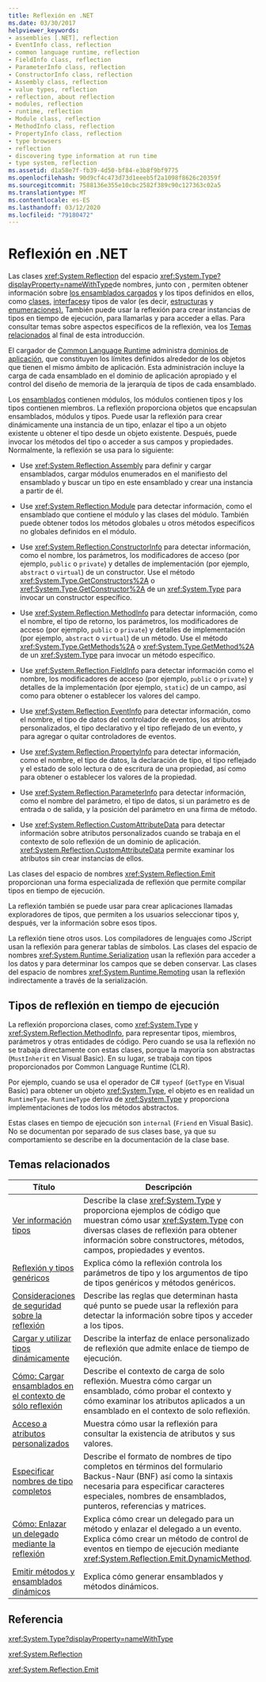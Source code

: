 ```yaml
---
title: Reflexión en .NET
ms.date: 03/30/2017
helpviewer_keywords:
- assemblies [.NET], reflection
- EventInfo class, reflection
- common language runtime, reflection
- FieldInfo class, reflection
- ParameterInfo class, reflection
- ConstructorInfo class, reflection
- Assembly class, reflection
- value types, reflection
- reflection, about reflection
- modules, reflection
- runtime, reflection
- Module class, reflection
- MethodInfo class, reflection
- PropertyInfo class, reflection
- type browsers
- reflection
- discovering type information at run time
- type system, reflection
ms.assetid: d1a58e7f-fb39-4d50-bf84-e3b8f9bf9775
ms.openlocfilehash: 90d9cf4c473d73d1eeeb5f2a1098f8626c20359f
ms.sourcegitcommit: 7588136e355e10cbc2582f389c90c127363c02a5
ms.translationtype: MT
ms.contentlocale: es-ES
ms.lasthandoff: 03/12/2020
ms.locfileid: "79180472"
---
```

# <a name="reflection-in-net"></a>Reflexión en .NET

Las clases <xref:System.Reflection> del espacio <xref:System.Type?displayProperty=nameWithType>de nombres, junto con , permiten obtener información sobre [los ensamblados cargados](../../standard/assembly/index.md) y los tipos definidos en ellos, como [clases,](../../standard/base-types/common-type-system.md#classes) [interfaces](../../standard/base-types/common-type-system.md#interfaces)y tipos de valor (es decir, [estructuras](../../standard/base-types/common-type-system.md#structures) y [enumeraciones).](../../standard/base-types/common-type-system.md#enumerations) También puede usar la reflexión para crear instancias de tipos en tiempo de ejecución, para llamarlas y para acceder a ellas. Para consultar temas sobre aspectos específicos de la reflexión, vea los [Temas relacionados](#related_topics) al final de esta introducción.
  
El cargador de [Common Language Runtime](../../standard/clr.md) administra [dominios de aplicación](../app-domains/application-domains.md), que constituyen los límites definidos alrededor de los objetos que tienen el mismo ámbito de aplicación. Esta administración incluye la carga de cada ensamblado en el dominio de aplicación apropiado y el control del diseño de memoria de la jerarquía de tipos de cada ensamblado.  
  
Los [ensamblados](../app-domains/index.md) contienen módulos, los módulos contienen tipos y los tipos contienen miembros. La reflexión proporciona objetos que encapsulan ensamblados, módulos y tipos. Puede usar la reflexión para crear dinámicamente una instancia de un tipo, enlazar el tipo a un objeto existente u obtener el tipo desde un objeto existente. Después, puede invocar los métodos del tipo o acceder a sus campos y propiedades. Normalmente, la reflexión se usa para lo siguiente:  
  
- Use <xref:System.Reflection.Assembly> para definir y cargar ensamblados, cargar módulos enumerados en el manifiesto del ensamblado y buscar un tipo en este ensamblado y crear una instancia a partir de él.  
  
- Use <xref:System.Reflection.Module> para detectar información, como el ensamblado que contiene el módulo y las clases del módulo. También puede obtener todos los métodos globales u otros métodos específicos no globales definidos en el módulo.  
  
- Use <xref:System.Reflection.ConstructorInfo> para detectar información, como el nombre, los parámetros, los modificadores de acceso (por ejemplo, `public` o `private`) y detalles de implementación (por ejemplo, `abstract` o `virtual`) de un constructor. Use el método <xref:System.Type.GetConstructors%2A> o <xref:System.Type.GetConstructor%2A> de un <xref:System.Type> para invocar un constructor específico.  
  
- Use <xref:System.Reflection.MethodInfo> para detectar información, como el nombre, el tipo de retorno, los parámetros, los modificadores de acceso (por ejemplo, `public` o `private`) y detalles de implementación (por ejemplo, `abstract` o `virtual`) de un método. Use el método <xref:System.Type.GetMethods%2A> o <xref:System.Type.GetMethod%2A> de un <xref:System.Type> para invocar un método específico.  
  
- Use <xref:System.Reflection.FieldInfo> para detectar información como el nombre, los modificadores de acceso (por ejemplo, `public` o `private`) y detalles de la implementación (por ejemplo, `static`) de un campo, así como para obtener o establecer los valores del campo.  
  
- Use <xref:System.Reflection.EventInfo> para detectar información, como el nombre, el tipo de datos del controlador de eventos, los atributos personalizados, el tipo declarativo y el tipo reflejado de un evento, y para agregar o quitar controladores de eventos.  
  
- Use <xref:System.Reflection.PropertyInfo> para detectar información, como el nombre, el tipo de datos, la declaración de tipo, el tipo reflejado y el estado de solo lectura o de escritura de una propiedad, así como para obtener o establecer los valores de la propiedad.  
  
- Use <xref:System.Reflection.ParameterInfo> para detectar información, como el nombre del parámetro, el tipo de datos, si un parámetro es de entrada o de salida, y la posición del parámetro en una firma de método.  
  
- Use <xref:System.Reflection.CustomAttributeData> para detectar información sobre atributos personalizados cuando se trabaja en el contexto de solo reflexión de un dominio de aplicación. <xref:System.Reflection.CustomAttributeData> permite examinar los atributos sin crear instancias de ellos.  
  
Las clases del espacio de nombres <xref:System.Reflection.Emit> proporcionan una forma especializada de reflexión que permite compilar tipos en tiempo de ejecución.  
  
La reflexión también se puede usar para crear aplicaciones llamadas exploradores de tipos, que permiten a los usuarios seleccionar tipos y, después, ver la información sobre esos tipos.  
  
La reflexión tiene otros usos. Los compiladores de lenguajes como JScript usan la reflexión para generar tablas de símbolos. Las clases del espacio de nombres <xref:System.Runtime.Serialization> usan la reflexión para acceder a los datos y para determinar los campos que se deben conservar. Las clases del espacio de nombres <xref:System.Runtime.Remoting> usan la reflexión indirectamente a través de la serialización.  
  
## <a name="runtime-types-in-reflection"></a>Tipos de reflexión en tiempo de ejecución  
La reflexión proporciona clases, como <xref:System.Type> y <xref:System.Reflection.MethodInfo>, para representar tipos, miembros, parámetros y otras entidades de código. Pero cuando se usa la reflexión no se trabaja directamente con estas clases, porque la mayoría son abstractas (`MustInherit` en Visual Basic). En su lugar, se trabaja con tipos proporcionados por Common Language Runtime (CLR).  
  
Por ejemplo, cuando se usa el operador de C# `typeof` (`GetType` en Visual Basic) para obtener un objeto <xref:System.Type>, el objeto es en realidad un `RuntimeType`. `RuntimeType` deriva de <xref:System.Type> y proporciona implementaciones de todos los métodos abstractos.  
  
Estas clases en tiempo de ejecución son `internal` (`Friend` en Visual Basic). No se documentan por separado de sus clases base, ya que su comportamiento se describe en la documentación de la clase base.  
  
<a name="related_topics"></a>

## <a name="related-topics"></a>Temas relacionados  
  
|Título|Descripción|  
|-----------|-----------------|  
|[Ver información tipos](viewing-type-information.md)|Describe la clase <xref:System.Type> y proporciona ejemplos de código que muestran cómo usar <xref:System.Type> con diversas clases de reflexión para obtener información sobre constructores, métodos, campos, propiedades y eventos.|  
|[Reflexión y tipos genéricos](reflection-and-generic-types.md)|Explica cómo la reflexión controla los parámetros de tipo y los argumentos de tipo de tipos genéricos y métodos genéricos.|  
|[Consideraciones de seguridad sobre la reflexión](security-considerations-for-reflection.md)|Describe las reglas que determinan hasta qué punto se puede usar la reflexión para detectar la información sobre tipos y acceder a los tipos.|  
|[Cargar y utilizar tipos dinámicamente](dynamically-loading-and-using-types.md)|Describe la interfaz de enlace personalizado de reflexión que admite enlace de tiempo de ejecución.|  
|[Cómo: Cargar ensamblados en el contexto de sólo reflexión](how-to-load-assemblies-into-the-reflection-only-context.md)|Describe el contexto de carga de solo reflexión. Muestra cómo cargar un ensamblado, cómo probar el contexto y cómo examinar los atributos aplicados a un ensamblado en el contexto de solo reflexión.|  
|[Acceso a atributos personalizados](accessing-custom-attributes.md)|Muestra cómo usar la reflexión para consultar la existencia de atributos y sus valores.|  
|[Especificar nombres de tipo completos](specifying-fully-qualified-type-names.md)|Describe el formato de nombres de tipo completos en términos del formulario Backus-Naur (BNF) así como la sintaxis necesaria para especificar caracteres especiales, nombres de ensamblados, punteros, referencias y matrices.|  
|[Cómo: Enlazar un delegado mediante la reflexión](how-to-hook-up-a-delegate-using-reflection.md)|Explica cómo crear un delegado para un método y enlazar el delegado a un evento. Explica cómo crear un método de control de eventos en tiempo de ejecución mediante <xref:System.Reflection.Emit.DynamicMethod>.|  
|[Emitir métodos y ensamblados dinámicos](emitting-dynamic-methods-and-assemblies.md)|Explica cómo generar ensamblados y métodos dinámicos.|  
  
## <a name="reference"></a>Referencia  

<xref:System.Type?displayProperty=nameWithType>  
  
<xref:System.Reflection>  
  
<xref:System.Reflection.Emit>  
